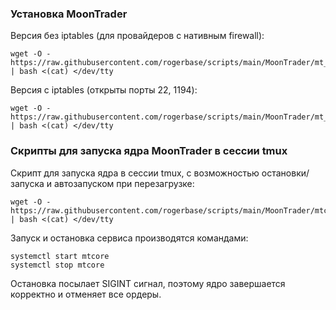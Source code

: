 ### Установка MoonTrader

Версия без iptables (для провайдеров с нативным firewall):

```
wget -O - https://raw.githubusercontent.com/rogerbase/scripts/main/MoonTrader/mt_install_nofw.sh | bash <(cat) </dev/tty
```

Версия с iptables (открыты порты 22, 1194):

```
wget -O - https://raw.githubusercontent.com/rogerbase/scripts/main/MoonTrader/mt_install.sh | bash <(cat) </dev/tty
```

### Скрипты для запуска ядра MoonTrader в сессии tmux

Cкрипт для запуска ядра в сессии tmux, с возможностью остановки/запуска и автозапуском при перезагрузке:

```
wget -O - https://raw.githubusercontent.com/rogerbase/scripts/main/MoonTrader/mtcore_service.sh | bash <(cat) </dev/tty
```

Запуск и остановка сервиса производятся командами:

```
systemctl start mtcore
systemctl stop mtcore
```

Остановка посылает SIGINT сигнал, поэтому ядро завершается корректно и отменяет все ордеры.
